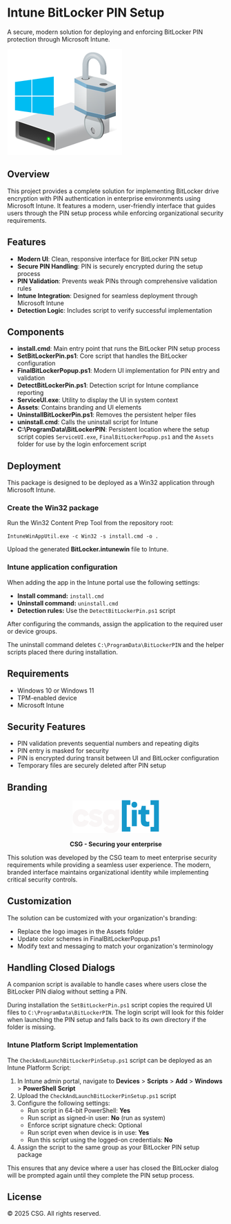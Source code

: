 # Intune BitLocker PIN Setup

A secure, modern solution for deploying and enforcing BitLocker PIN protection through Microsoft Intune.

![BitLocker PIN Setup](Win32/SetBitLockerPin.png)

## Overview

This project provides a complete solution for implementing BitLocker drive encryption with PIN authentication in enterprise environments using Microsoft Intune. It features a modern, user-friendly interface that guides users through the PIN setup process while enforcing organizational security requirements.

## Features

- **Modern UI**: Clean, responsive interface for BitLocker PIN setup
- **Secure PIN Handling**: PIN is securely encrypted during the setup process
- **PIN Validation**: Prevents weak PINs through comprehensive validation rules
- **Intune Integration**: Designed for seamless deployment through Microsoft Intune
- **Detection Logic**: Includes script to verify successful implementation

## Components

- **install.cmd**: Main entry point that runs the BitLocker PIN setup process
- **SetBitLockerPin.ps1**: Core script that handles the BitLocker configuration
- **FinalBitLockerPopup.ps1**: Modern UI implementation for PIN entry and validation
- **DetectBitLockerPin.ps1**: Detection script for Intune compliance reporting
- **ServiceUI.exe**: Utility to display the UI in system context
- **Assets**: Contains branding and UI elements
- **UninstallBitLockerPin.ps1**: Removes the persistent helper files
- **uninstall.cmd**: Calls the uninstall script for Intune
- **C:\ProgramData\BitLockerPIN**: Persistent location where the setup script
  copies `ServiceUI.exe`, `FinalBitLockerPopup.ps1` and the `Assets` folder for
  use by the login enforcement script

## Deployment

This package is designed to be deployed as a Win32 application through Microsoft Intune.

### Create the Win32 package

Run the Win32 Content Prep Tool from the repository root:

```
IntuneWinAppUtil.exe -c Win32 -s install.cmd -o .
```

Upload the generated **BitLocker.intunewin** file to Intune.

### Intune application configuration

When adding the app in the Intune portal use the following settings:

* **Install command:** `install.cmd`
* **Uninstall command:** `uninstall.cmd`
* **Detection rules:** Use the `DetectBitLockerPin.ps1` script

After configuring the commands, assign the application to the required user or device groups.

The uninstall command deletes `C:\ProgramData\BitLockerPIN` and the helper scripts placed there during installation.

## Requirements

- Windows 10 or Windows 11
- TPM-enabled device
- Microsoft Intune

## Security Features

- PIN validation prevents sequential numbers and repeating digits
- PIN entry is masked for security
- PIN is encrypted during transit between UI and BitLocker configuration
- Temporary files are securely deleted after PIN setup

## Branding

<div align="center">
    <img src="Win32/Assets/CSG3.png" alt="CSG Logo" width="200"/>
    <p><strong>CSG - Securing your enterprise</strong></p>
</div>

This solution was developed by the CSG team to meet enterprise security requirements while providing a seamless user experience. The modern, branded interface maintains organizational identity while implementing critical security controls.

## Customization

The solution can be customized with your organization's branding:

- Replace the logo images in the Assets folder
- Update color schemes in FinalBitLockerPopup.ps1
- Modify text and messaging to match your organization's terminology

## Handling Closed Dialogs

A companion script is available to handle cases where users close the BitLocker PIN dialog without setting a PIN.

During installation the `SetBitLockerPin.ps1` script copies the required UI files to `C:\ProgramData\BitLockerPIN`. The login script will look for this folder when launching the PIN setup and falls back to its own directory if the folder is missing.

### Intune Platform Script Implementation

The `CheckAndLaunchBitLockerPinSetup.ps1` script can be deployed as an Intune Platform Script:

1. In Intune admin portal, navigate to **Devices** > **Scripts** > **Add** > **Windows** > **PowerShell Script**
2. Upload the `CheckAndLaunchBitLockerPinSetup.ps1` script
3. Configure the following settings:
   - Run script in 64-bit PowerShell: **Yes**
   - Run script as signed-in user: **No** (run as system)
   - Enforce script signature check: Optional
   - Run script even when device is in use: **Yes**
   - Run this script using the logged-on credentials: **No**
4. Assign the script to the same group as your BitLocker PIN setup package


This ensures that any device where a user has closed the BitLocker dialog will be prompted again until they complete the PIN setup process.

## License

© 2025 CSG. All rights reserved.

